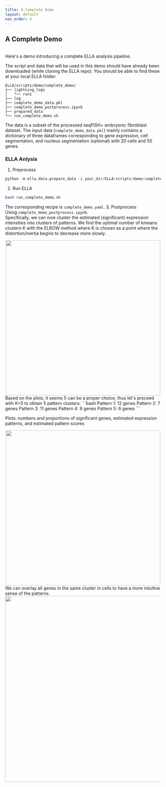 ```yaml
---
title: A Complete Demo
layout: default
nav_order: 4
---
```


## A Complete Demo

<br>
Here's a demo introducing a complete ELLA analysis pipeline.
<br>

The script and data that will be used in this demo should have already been downloaded (while cloning the ELLA repo). You should be able to find these at your local ELLA folder:
```
ELLA/scripts/demo/complete_demo/
├── lightning_logs
│   └── run1
├── log
├── complete_demo_data.pkl
├── complete_demo_postprocess.ipynb
├── prepared_data
└── run_complete_demo.sh
```

The data is a subset of the processed seqFISH+ embryonic fibroblast dataset. 
The input data (`complete_demo_data.pkl`) mainly contains a dictionary of three dataframes corresponding to gene expression, cell segmentation, and nucleus segmentation (optional) with 20 cells and 50 genes. 

### ELLA Anlysis <br>

1. Preprocess
```python
python -m ella.data.prepare_data -i your_dir/ELLA/scripts/demo/complete_demo/complete_demo_data.pkl -o your_dir/ELLA/scripts/demo/complete_demo/prepared_data
```
2. Run ELLA
```bash
bash run_complete_demo.sh
```
The corresponding recipe is `complete_demo.yaml`.
3. Postprocess <br>
Using `complete_demo_postprocess.ipynb`. <br>
Specifically, we can now cluster the estimated (significant) expression intensities into clusters of patterns. We find the optimal number of kmeans clusters K with the ELBOW method where K is chosen as a point where the distortion/inertia begins to decrease more slowly.
<div style="margin: 0 auto; text-align: center;"> 
<img src="{{ site.baseurl }}/images/demo2_elbow.png" width="500" />
</div>
Based on the plots, it seems 5 can be a proper choice, thus let's proceed with K=5 to obtain 5 pattern clusters:
```bash
Pattern 1: 12 genes
Pattern 2: 7 genes
Pattern 3: 11 genes
Pattern 4: 9 genes
Pattern 5: 6 genes
```

Plots: numbers and proportions of significant genes, estimated expression patterns, and estimated pattern scores

<div style="margin: 0 auto; text-align: center;"> 
<img src="{{ site.baseurl }}/images/demo2_est.png" width="500" />
</div>
We can overlay all genes in the same cluster in cells to have a more intuitive sense of the patterns.
<div style="margin: 0 auto; text-align: center;"> 
<img src="{{ site.baseurl }}/images/demo2_cells.png" width="600" />
</div>
